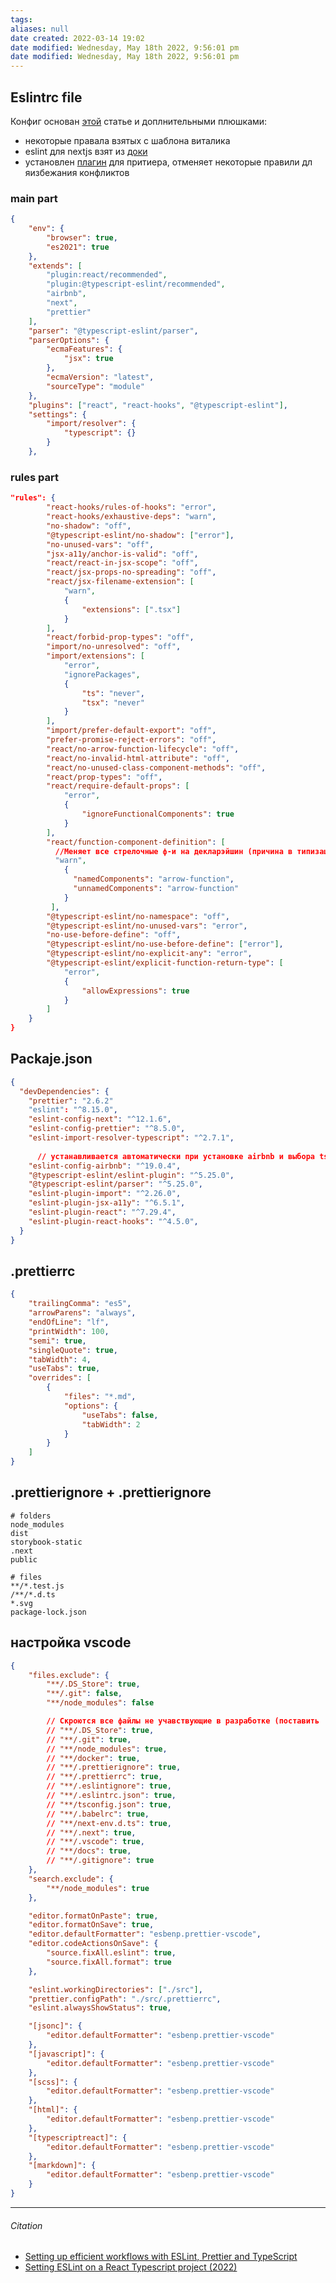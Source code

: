 ```yaml
---
tags: 
aliases: null
date created: 2022-03-14 19:02
date modified: Wednesday, May 18th 2022, 9:56:01 pm
date modified: Wednesday, May 18th 2022, 9:56:01 pm
---
```


## Eslintrc file

Конфиг основан  [этой](https://indepth.dev/posts/1282/setting-up-efficient-workflows-with-eslint-prettier-and-typescript) статье и доплнительными плюшками:
- некоторые правала взятых с шаблона виталика
- eslint для nextjs взят из [доки](https://nextjs.org/docs/basic-features/eslint#:~:text=Migrating%20Existing%20Config)
- установлен [плагин](https://nextjs.org/docs/basic-features/eslint#:~:text=Migrating%20Existing%20Config) для притиера, отменяет некоторые правили дл яизбежания конфликтов

### main part

```json
{
	"env": {
		"browser": true,
		"es2021": true
	},
	"extends": [
		"plugin:react/recommended",
		"plugin:@typescript-eslint/recommended",
		"airbnb",
		"next",
		"prettier"
	],
	"parser": "@typescript-eslint/parser",
	"parserOptions": {
		"ecmaFeatures": {
			"jsx": true
		},
		"ecmaVersion": "latest",
		"sourceType": "module"
	},
	"plugins": ["react", "react-hooks", "@typescript-eslint"],
	"settings": {
		"import/resolver": {
			"typescript": {}
		}
	},

```

### rules part

```json
"rules": {
		"react-hooks/rules-of-hooks": "error",
		"react-hooks/exhaustive-deps": "warn",
		"no-shadow": "off",
		"@typescript-eslint/no-shadow": ["error"],
		"no-unused-vars": "off",
		"jsx-a11y/anchor-is-valid": "off",
		"react/react-in-jsx-scope": "off",
		"react/jsx-props-no-spreading": "off",
		"react/jsx-filename-extension": [
			"warn",
			{
				"extensions": [".tsx"]
			}
		],
		"react/forbid-prop-types": "off",
		"import/no-unresolved": "off",
		"import/extensions": [
			"error",
			"ignorePackages",
			{
				"ts": "never",
				"tsx": "never"
			}
		],
		"import/prefer-default-export": "off",
		"prefer-promise-reject-errors": "off",
		"react/no-arrow-function-lifecycle": "off",
		"react/no-invalid-html-attribute": "off",
		"react/no-unused-class-component-methods": "off",
		"react/prop-types": "off",
		"react/require-default-props": [
			"error",
			{
				"ignoreFunctionalComponents": true
			}
		],
	  	"react/function-component-definition": [
		  //Меняет все стрелочные ф-и на декларэйшин (причина в типизации, но пока я не умею)
		  "warn",
		    {	
			  "namedComponents": "arrow-function",
			  "unnamedComponents": "arrow-function"
		 	}
   		 ],
		"@typescript-eslint/no-namespace": "off",
		"@typescript-eslint/no-unused-vars": "error",
		"no-use-before-define": "off",
		"@typescript-eslint/no-use-before-define": ["error"],
		"@typescript-eslint/no-explicit-any": "error",
		"@typescript-eslint/explicit-function-return-type": [
			"error",
			{
				"allowExpressions": true
			}
		]
	}
}

```

## Packaje.json

```json
{
  "devDependencies": {
	"prettier": "2.6.2"
	"eslint": "^8.15.0",
    "eslint-config-next": "^12.1.6",
	"eslint-config-prettier": "^8.5.0",
	"eslint-import-resolver-typescript": "^2.7.1",
	  
	  // устанавливается автоматически при установке airbnb и выбора ts через npx eslint --init
	"eslint-config-airbnb": "^19.0.4",
	"@typescript-eslint/eslint-plugin": "^5.25.0",
	"@typescript-eslint/parser": "^5.25.0",
	"eslint-plugin-import": "^2.26.0",
	"eslint-plugin-jsx-a11y": "^6.5.1", 
	"eslint-plugin-react": "^7.29.4",
	"eslint-plugin-react-hooks": "^4.5.0",
  }
}

```

## .prettierrc

```json
{
	"trailingComma": "es5",
	"arrowParens": "always",
	"endOfLine": "lf",
	"printWidth": 100,
	"semi": true,
	"singleQuote": true,
	"tabWidth": 4,
	"useTabs": true,
	"overrides": [
		{
			"files": "*.md",
			"options": {
				"useTabs": false,
				"tabWidth": 2
			}
		}
	]
}

```

## .prettierignore +  .prettierignore

```
# folders
node_modules
dist
storybook-static
.next
public

# files
**/*.test.js
/**/*.d.ts
*.svg
package-lock.json
```

## настройка vscode

```json
{
	"files.exclude": {
		"**/.DS_Store": true,
		"**/.git": false,
		"**/node_modules": false

		// Cкроются все файлы не учавствующие в разработке (поставить ',' сверху)
		// "**/.DS_Store": true,
		// "**/.git": true,
		// "**/node_modules": true,
		// "**/docker": true,
		// "**/.prettierignore": true,
		// "**/.prettierrc": true,
		// "**/.eslintignore": true,
		// "**/.eslintrc.json": true,
		// "**/tsconfig.json": true,
		// "**/.babelrc": true,
		// "**/next-env.d.ts": true,
		// "**/.next": true,
		// "**/.vscode": true,
		// "**/docs": true,
		// "**/.gitignore": true
	},
	"search.exclude": {
		"**/node_modules": true
	},

	"editor.formatOnPaste": true,
	"editor.formatOnSave": true,
	"editor.defaultFormatter": "esbenp.prettier-vscode",
	"editor.codeActionsOnSave": {
		"source.fixAll.eslint": true,
		"source.fixAll.format": true
	},

	"eslint.workingDirectories": ["./src"],
	"prettier.configPath": "./src/.prettierrc",
	"eslint.alwaysShowStatus": true,

	"[jsonc]": {
		"editor.defaultFormatter": "esbenp.prettier-vscode"
	},
	"[javascript]": {
		"editor.defaultFormatter": "esbenp.prettier-vscode"
	},
	"[scss]": {
		"editor.defaultFormatter": "esbenp.prettier-vscode"
	},
	"[html]": {
		"editor.defaultFormatter": "esbenp.prettier-vscode"
	},
	"[typescriptreact]": {
		"editor.defaultFormatter": "esbenp.prettier-vscode"
	},
	"[markdown]": {
		"editor.defaultFormatter": "esbenp.prettier-vscode"
	}
}

```



---

###### Citation
- [Setting up efficient workflows with ESLint, Prettier and TypeScript](https://indepth.dev/posts/1282/setting-up-efficient-workflows-with-eslint-prettier-and-typescript)
- [Setting ESLint on a React Typescript project (2022)](https://andrebnassis.medium.com/setting-eslint-on-a-react-typescript-project-2021-1190a43ffba)




